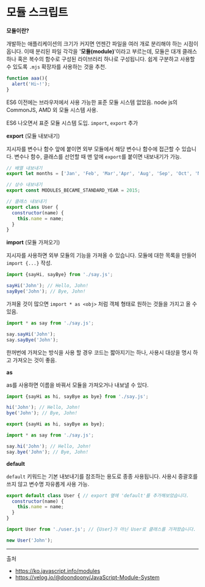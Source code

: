 # 모듈 스크립트

**모듈이란?**

개발하는 애플리케이션의 크기가 커지면 언젠간 파일을 여러 개로 분리해야 하는 시점이 옵니다. 이때 분리된 파일 각각을    '**모듈(module)**'이라고 부르는데, 모듈은 대개 클래스 하나 혹은 복수의 함수로 구성된 라이브러리 하나로    구성됩니다.
쉽게 구분하고 사용할 수 있도록 ```.mjs``` 확장자를 사용하는 것을 추천.

```javascript
function aaa(){
  alert('Hi~!');
}
```

  ES6 이전에는 브라우저에서 사용 가능한 표준 모듈 시스템 없었음.
  node js의 CommonJS, AMD 외 모듈 시스템 사용.
  
  ES6 나오면서 표준 모듈 시스템 도입.
  `import`, `export` 추가

**export** (모듈 내보내기)

지시자를 변수나 함수 앞에 붙이면 외부 모듈에서 해당 변수나 함수에 접근할 수 있습니다.
변수나 함수, 클래스를 선언할 때 맨 앞에  `export`를 붙이면 내보내기가 가능.

```javascript
// 배열 내보내기
export let months = ['Jan', 'Feb', 'Mar','Apr', 'Aug', 'Sep', 'Oct', 'Nov', 'Dec'];

// 상수 내보내기
export const MODULES_BECAME_STANDARD_YEAR = 2015;

// 클래스 내보내기
export class User {
  constructor(name) {
    this.name = name;
  }
}
```


**import** (모듈 가져오기)

지시자를 사용하면 외부 모듈의 기능을 가져올 수 있습니다.
모듈에 대한 목록을 만들어 `import {...}` 작성.
```javascript
import {sayHi, sayBye} from './say.js';

sayHi('John'); // Hello, John!
sayBye('John'); // Bye, John!
```
가져올 것이 많으면 `import * as <obj>` 처럼 객체 형태로 원하는 것들을 가지고 올 수 있음.
```javascript
import * as say from './say.js';

say.sayHi('John');
say.sayBye('John');
```

한꺼번에 가져오는 방식을 사용 할 경우 코드는 짧아지기는 하나, 사용시 대상을 명시 하고 가져오는 것이 좋음.

**as**

as를 사용하면 이름을 바꿔서 모듈을 가져오거나 내보낼 수 있다.
```javascript
import {sayHi as hi, sayBye as bye} from './say.js';

hi('John'); // Hello, John!
bye('John'); // Bye, John!
```
```javascript
export {sayHi as hi, sayBye as bye};
```
```javascript
import * as say from './say.js';

say.hi('John'); // Hello, John!
say.bye('John'); // Bye, John!
```
**default**

`default` 키워드는 기본 내보내기를 참조하는 용도로 종종 사용됩니다.
사용시 중괄호를 쓰지 않고 변수명 자유롭게 사용 가능.

```javascript
export default class User { // export 옆에 'default'를 추가해보았습니다.
  constructor(name) {
    this.name = name;
  }
}
```
```javascript
import User from './user.js'; // {User}가 아닌 User로 클래스를 가져왔습니다.

new User('John');
```



  -------------------

출처
 - https://ko.javascript.info/modules
 - https://velog.io/@doondoony/JavaScript-Module-System
